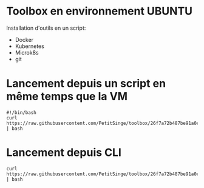 # Toolbox en environnement UBUNTU
Installation d'outils en un script: 
- Docker
- Kubernetes
- Microk8s
- git

# Lancement depuis un script en même temps que la VM 
```
#!/bin/bash
curl https://raw.githubusercontent.com/PetitSinge/toolbox/26f7a72b487be91a0efc4e7df2a7b979b7997cbf/toolbox.sh | bash
```
# Lancement depuis CLI
```
curl https://raw.githubusercontent.com/PetitSinge/toolbox/26f7a72b487be91a0efc4e7df2a7b979b7997cbf/toolbox.sh | bash
```
